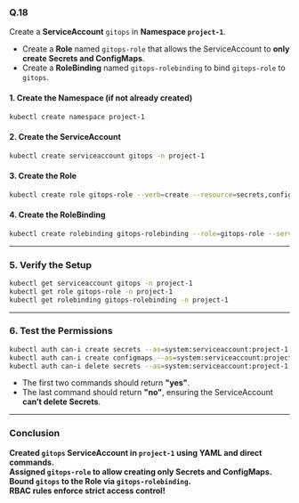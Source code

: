 ### Q.18
Create a **ServiceAccount** `gitops` in **Namespace `project-1`**.

- Create a **Role** named `gitops-role` that allows the ServiceAccount to **only create Secrets and ConfigMaps**.
- Create a **RoleBinding** named `gitops-rolebinding` to bind `gitops-role` to `gitops`.

#### **1. Create the Namespace (if not already created)**
```sh
kubectl create namespace project-1
```

#### **2. Create the ServiceAccount**
```sh
kubectl create serviceaccount gitops -n project-1
```

#### **3. Create the Role**
```sh
kubectl create role gitops-role --verb=create --resource=secrets,configmaps -n project-1
```

#### **4. Create the RoleBinding**
```sh
kubectl create rolebinding gitops-rolebinding --role=gitops-role --serviceaccount=project-1:gitops -n project-1
```

---

### **5. Verify the Setup**
```sh
kubectl get serviceaccount gitops -n project-1
kubectl get role gitops-role -n project-1
kubectl get rolebinding gitops-rolebinding -n project-1
```

---

### **6. Test the Permissions**
```sh
kubectl auth can-i create secrets --as=system:serviceaccount:project-1:gitops -n project-1
kubectl auth can-i create configmaps --as=system:serviceaccount:project-1:gitops -n project-1
kubectl auth can-i delete secrets --as=system:serviceaccount:project-1:gitops -n project-1
```
- The first two commands should return **"yes"**.
- The last command should return **"no"**, ensuring the ServiceAccount **can’t delete Secrets**.

---

### **Conclusion**
**Created `gitops` ServiceAccount in `project-1` using YAML and direct commands.**  
**Assigned `gitops-role` to allow creating only Secrets and ConfigMaps.**  
**Bound `gitops` to the Role via `gitops-rolebinding`.**  
**RBAC rules enforce strict access control!**